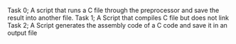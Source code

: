 Task 0; A script that runs a C file through the preprocessor and save the result into another file.
Task 1; A Script that compiles C file but does not link
Task 2; A Script generates the assembly code of a C code and save it in an output file
